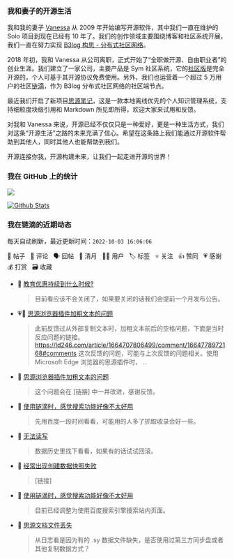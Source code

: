 ### 我和妻子的开源生活

我和我的妻子 [Vanessa](https://github.com/Vanessa219) 从 2009 年开始编写开源软件，其中我们一直在维护的 Solo 项目到现在已经有 10 年了。我们的创作领域主要围绕博客和社区系统开展，我们一直在努力实现 [B3log 构思 - 分布式社区网络](https://ld246.com/article/1546941897596)。

2018 年初，我和 Vanessa 从公司离职，正式开始了“全职做开源、自由职业者”的创业生涯。我们建立了一家公司，主要产品是 Sym 社区系统，它的[社区版](https://github.com/88250/symphony)是完全开源的，个人可基于其开源协议免费使用。另外，我们也运营着一个超过 5 万用户的社区[链滴](https://ld246.com)，作为 B3log 分布式社区网络的社区端节点。

最近我们开启了新项目[思源笔记](https://github.com/siyuan-note/siyuan)，这是一款本地离线优先的个人知识管理系统，支持细粒度块级引用和 Markdown 所见即所得，欢迎大家来试用和反馈。

对我和 Vanessa 来说，开源已经不仅仅只是一种爱好，更是一种生活方式，我们对这条“开源生活”之路的未来充满了信心。希望在这条路上我们能通过开源软件帮助到其他人，同时其他人也能帮助到我们。

开源连接你我，开源构建未来，让我们一起走进开源的世界！

### 我在 GitHub 上的统计

<a title="Hits" target="_blank" href="https://github.com/88250/88250"><img src="https://hits.b3log.org/88250/88250.svg"></a>

[![Github Stats](https://github-readme-stats.vercel.app/api?username=88250&theme=tokyonight&show_icons=true)](https://github.com/88250)

<!--events start -->

### 我在链滴的近期动态

每天自动刷新，最近更新时间：`2022-10-03 16:06:06`

📝 帖子 &nbsp; 💬 评论 &nbsp; 🗣 回帖 &nbsp; 🌙 清月 &nbsp; 👨‍💻 用户 &nbsp; 🏷️ 标签 &nbsp; ⭐️ 关注 &nbsp; 👍 赞同 &nbsp; 💗 感谢 &nbsp; 💰 打赏 &nbsp; 🗃 收藏

* 💬 [教育优惠持续到什么时候?](https://ld246.com/article/1664783359883/comment/1664783607783#comments)

  > 目前看应该不会关闭了，如果要关闭的话我们会提前一个月发布公告。
* 💗📝 [思源浏览器插件加粗文本的问题](https://ld246.com/article/1664781455093)

  > 此前反馈过从外部复制文本时，加粗文本前后的空格问题，下面是当时反应问题的链接。 https://ld246.com/article/1664707806499/comment/1664778972168#comments 这次反馈的问题，可能与上次反馈的问题相关。使用 Microsoft Edge 浏览器的思源插件时， ..
* 💬 [思源浏览器插件加粗文本的问题](https://ld246.com/article/1664781455093/comment/1664783378983#comments)

  > 这个问题会在 [链接] 中一并改进，感谢反馈。
* 💬 [使用链滴时，感觉搜索功能好像不太好用](https://ld246.com/article/1664765443373/comment/1664782663537#comments)

  > 先用百度一段时间看看，可能用的人多了抓取收录会好一些。
* 💬 [无法读写](https://ld246.com/article/1664782216396/comment/1664782597606#comments)

  > 数据历史里找下看看，如果有的话试试回滚。
* 💬 [经常出现创建数据快照失败](https://ld246.com/article/1664782506090/comment/1664782565582#comments)

  > [链接]
* 💬 [使用链滴时，感觉搜索功能好像不太好用](https://ld246.com/article/1664765443373/comment/1664779526610#comments)

  > 目前已经调整为使用百度搜索引擎搜索站内页面。
* 💬 [思源文档文件丢失](https://ld246.com/article/1664769446204/comment/1664772693882#comments)

  > 从日志看是因为有的 .sy 数据文件缺失，是否使用过第三方同步盘或者其他复制数据方式？


<!--events end -->
